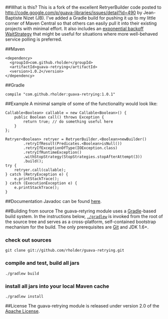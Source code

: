 ##What is this?
This is a fork of the excellent RetryerBuilder code posted to
http://code.google.com/p/guava-libraries/issues/detail?id=490 by Jean-Baptiste Nizet (JB).  I've added a Gradle build
for pushing it up to my little corner of Maven Central so that others can easily pull it into their existing projects
with minimal effort.  It also includes an [exponential backoff WaitStrategy](http://rholder.github.com/guava-retrying/com/github/rholder/retry/WaitStrategies.html)
that might be useful for situations where more well-behaved service polling is preferred.

##Maven

    <dependency>
      <groupId>com.github.rholder</groupId>
      <artifactId>guava-retrying</artifactId>
      <version>1.0.2</version>
    </dependency>

##Gradle

    compile "com.github.rholder:guava-retrying:1.0.1"

##Example
A minimal sample of some of the functionality would look like:

    Callable<Boolean> callable = new Callable<Boolean>() {
        public Boolean call() throws Exception {
            return true; // do something useful here
        }
    };

    Retryer<Boolean> retryer = RetryerBuilder.<Boolean>newBuilder()
            .retryIfResult(Predicates.<Boolean>isNull())
            .retryIfExceptionOfType(IOException.class)
            .retryIfRuntimeException()
            .withStopStrategy(StopStrategies.stopAfterAttempt(3))
            .build();
    try {
        retryer.call(callable);
    } catch (RetryException e) {
        e.printStackTrace();
    } catch (ExecutionException e) {
        e.printStackTrace();
    }

##Documentation
Javadoc can be found [here](http://rholder.github.com/guava-retrying/).

##Building from source
The guava-retyring module uses a [Gradle](http://gradle.org)-based build system. In the instructions
below, [`./gradlew`](http://vimeo.com/34436402) is invoked from the root of the source tree and serves as
a cross-platform, self-contained bootstrap mechanism for the build. The only
prerequisites are [Git](https://help.github.com/articles/set-up-git) and JDK 1.6+.

### check out sources
`git clone git://github.com/rholder/guava-retrying.git`

### compile and test, build all jars
`./gradlew build`

### install all jars into your local Maven cache
`./gradlew install`

##License
The guava-retrying module is released under version 2.0 of the
[Apache License](http://www.apache.org/licenses/LICENSE-2.0).

